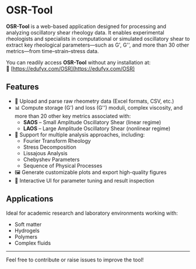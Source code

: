 # OSR-Tool
**OSR-Tool** is a web-based application designed for processing and analyzing oscillatory shear rheology data. It enables experimental rheologists and specialists in computational or simulated oscillatory shear to extract key rheological parameters—such as G', G'', and more than 30 other metrics—from time–strain–stress data.

You can readily access **OSR-Tool** without any installation at:  
🔗 [https://edufyx.com/OSR](https://edufyx.com/OSR)

## Features

- 📂 Upload and parse raw rheometry data (Excel formats, CSV, etc.)
- 📊 Compute storage (G') and loss (G'') moduli, complex viscosity, and more than 20 other key metrics associated with:
  - **SAOS** – Small Amplitude Oscillatory Shear (linear regime)
  - **LAOS** – Large Amplitude Oscillatory Shear (nonlinear regime)
- 🧪 Support for multiple analysis approaches, including:
  - Fourier Transform Rheology  
  - Stress Decomposition  
  - Lissajous Analysis  
  - Chebyshev Parameters  
  - Sequence of Physical Processes
- 🖼️ Generate customizable plots and export high-quality figures
- 🧭 Interactive UI for parameter tuning and result inspection

## Applications

Ideal for academic research and laboratory environments working with:
- Soft matter  
- Hydrogels  
- Polymers  
- Complex fluids

---

Feel free to contribute or raise issues to improve the tool!
